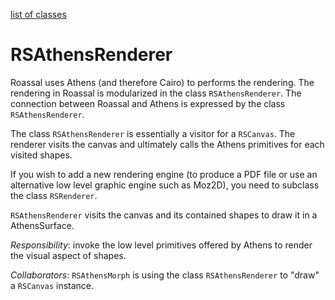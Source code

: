 [list of classes](reference.md)
# RSAthensRenderer
Roassal uses Athens (and therefore Cairo) to performs the rendering. The rendering in Roassal is modularized in the class `RSAthensRenderer`. The connection between Roassal and Athens is expressed by the class `RSAthensRenderer`.

The class `RSAthensRenderer` is essentially a visitor for a `RSCanvas`. The renderer visits the canvas and ultimately calls the Athens primitives for each visited shapes.

If you wish to add a new rendering engine (to produce a PDF file or use an alternative low level graphic engine such as Moz2D), you need to subclass the class `RSRenderer`.

`RSAthensRenderer` visits the canvas and its contained shapes to draw it in a AthensSurface.

*Responsibility*: invoke the low level primitives offered by Athens to render the visual aspect of shapes.

*Collaborators*: `RSAthensMorph` is using the class `RSAthensRenderer` to "draw" a `RSCanvas` instance.